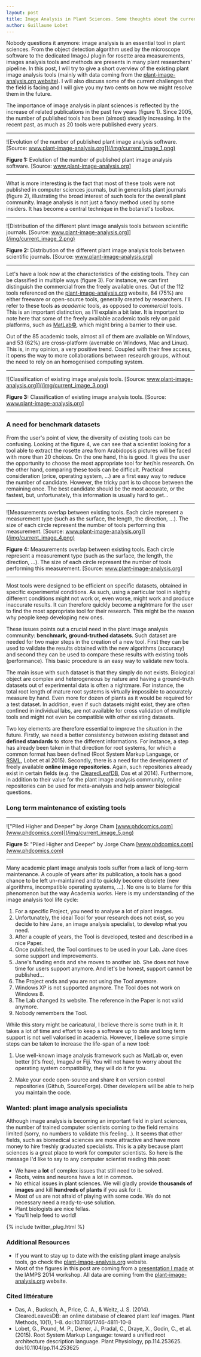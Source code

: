 ```yaml
---
layout: post
title: Image Analysis in Plant Sciences. Some thoughts about the current challenges and perspectives.
author: Guillaume Lobet
---
```


Nobody questions it anymore: image analysis is an essential tool in plant sciences. From the object detection algorithm used by the microscope software to the dedicated ImageJ plugin for rosette area measurements, images analysis tools and methods are presents in many plant researchers' pipeline. In this post, I will try to give a short overview of the existing plant image analysis tools (mainly with data coming from the [plant-image-analysis.org website](http://www.plant-image-analysis.org)). I will also discuss some of the current challenges that the field is facing and I will give you my two cents on how we might resolve them in the future.
	
The importance of image analysis in plant sciences is reflected by the increase of related publications in the past few years (figure 1). Since 2005, the number of published tools has been (almost) steadily increasing. In the recent past, as much as 20 tools were published every years.

---

![Evolution of the number of published plant image analysis software. [Source: www.plant-image-analysis.org]](/img/current_image_1.png)

**Figure 1:** Evolution of the number of published plant image analysis software. [Source: www.plant-image-analysis.org]

---

What is more interesting is the fact that most of these tools were not published in computer sciences journals, but in generalists plant journals (figure 2), illustrating the broad interest of such tools for the overall plant community. Image analysis is not just a fancy method used by some insiders. It has become a central technique in the botanist's toolbox.

---

![Distribution of the different plant image analysis tools between scientific journals. [Source: www.plant-image-analysis.org]](/img/current_image_2.png)

**Figure 2:** Distribution of the different plant image analysis tools between scientific journals. [Source: www.plant-image-analysis.org]

---

Let's have a look now at the characteristics of the existing tools. They can be classified in multiple ways (figure 3). For instance, we can first distinguish the commercial from the freely available ones. Out of the 112 tools referenced on the [plant-image-analysis.org](http://www.plant-image-analysis.org) website, 84 (75%) are either freeware or open-source tools, generally created by researchers. I'll refer to these tools as *academic* tools, as opposed to *commercial* tools. This is an important distinction, as I'll explain a bit later. It is important to note here that some of the freely available academic tools rely on paid platforms, such as [MatLab©](http://www.matlab.com), which might bring a barrier to their use.

Out of the 85 academic tools, almost all of them are available on Windows, and 53 (62%) are cross-platform (averrable on Windows, Mac and Linux). This is, in my opinion, a very positive trend. Coupled with their free access, it opens the way to more collaborations between research groups, without the need to rely on an homogenised computing system.

---

![Classification of existing image analysis tools. [Source: www.plant-image-analysis.org]](/img/current_image_3.png)

**Figure 3:** Classification of existing image analysis tools. [Source: www.plant-image-analysis.org]

---


### A need for benchmark datasets

From the user's point of view, the diversity of existing tools can be confusing. Looking at the figure 4, we can see that a scientist looking for a tool able to extract the rosette area from Arabidopsis pictures will be faced with more than 20 choices. On the one hand, this is good. It gives the user the opportunity to choose the most appropriate tool for her/his research. On the other hand, comparing these tools can be difficult. Practical consideration (price, operating system, ...) are a first easy way to reduce the number of candidate. However, the tricky part is to choose between the remaining once. The best candidate should be the most accurate, or the fastest, but, unfortunately, this information is usually hard to get... 

---

![Measurements overlap between existing tools. Each circle represent a measurement type (such as the surface, the length, the direction, ...). The size of each circle represent the number of tools performing this measurement. [Source: www.plant-image-analysis.org]](/img/current_image_4.png)

**Figure 4:** Measurements overlap between existing tools. Each circle represent a measurement type (such as the surface, the length, the direction, ...). The size of each circle represent the number of tools performing this measurement. [Source: www.plant-image-analysis.org]

----

Most tools were designed to be efficient on specific datasets, obtained in specific experimental conditions. As such, using a particular tool in slightly different conditions might not work or, even worse, might work and produce inaccurate results. It can therefore quickly become a nightmare for the user to find the most appropriate tool for their research. This might be the reason why people keep developing new ones.

These issues points out a crucial need in the plant image analysis community: **benchmark, ground-truthed datasets**. Such dataset are needed for two major steps in the creation of a new tool. First they can be used to validate the results obtained with the new algorithms (accuracy) and second they can be used to compare these results with existing tools (performance). This basic procedure is an easy way to validate new tools. 

The main issue with such dataset is that they simply do not exists. Biological object are complex and heterogeneous by nature and having a ground-truth datasets out of experimental data is often a nightmare. For instance, the total root length of mature root systems is virtually impossible to accurately measure by hand. Even more for dozen of plants as it would be required for a test dataset. In addition, even if such datasets might exist, they are often confined in individual labs, are not available for cross validation of multiple tools and might not even be compatible with other existing datasets.

Two key elements are therefore essential to improve the situation in the future. Firstly, we need a better consistency between existing dataset and **defined standards** to store the different informations. For instance, a step has already been taken in that direction for root systems, for which a common format has been defined (Root System Markup Language, or [RSML](http://rootsystemml.github.io/), Lobet et al 2015). Secondly, there is a need for the development of freely available **online image repositories**. Again, such repositories already exist in certain fields (e.g. the [ClearedLeafDB](http://clearedleavesdb.org/), Das et al 2014). Furthermore, in addition to their value for the plant image analysis community, online repositories can be used for meta-analysis and help answer biological questions.

### Long term maintenance of existing tools

---

!["Piled Higher and Deeper" by Jorge Cham [www.phdcomics.com](www.phdcomics.com)](/img/current_image_5.png)

**Figure 5:** "Piled Higher and Deeper" by Jorge Cham [www.phdcomics.com](www.phdcomics.com)

----

Many academic plant image analysis tools suffer from a lack of long-term maintenance. A couple of years after its publication, a tools has a good chance to be left un-maintained and to quickly become obsolete (new algorithms, incompatible operating systems, ...). No one is to blame for this phenomenon but the way Academia works. Here is my understanding of the image analysis tool life cycle:

1. For a specific Project, you need to analyse a lot of plant images.
2. Unfortunately, the ideal Tool for your research does not exist, so you decide to hire Jane, an image analysis specialist, to develop what you need. 
3. After a couple of years, the Tool is developed, tested and described in a nice Paper.
4. Once published, the Tool continues to be used in your Lab. Jane does some support and improvements.
5. Jane's funding ends and she moves to another lab. She does not have time for users support anymore. And let's be honest, support cannot be published...
6. The Project ends and you are not using the Tool anymore.
7. Windows XP is not supported anymore. The Tool does not work on Windows 8.
8. The Lab changed its website. The reference in the Paper is not valid anymore.
9. Nobody remembers the Tool. 

While this story might be caricatural, I believe there is some truth in it. It takes a lot of time and effort to keep a software up to date and long term support is not well valorised in academia. However, I believe some simple steps can be taken to increase the life-span of a new tool: 
  
1. Use well-known image analysis framework such as MatLab or, even better (it's free), ImageJ or Fiji. You will not have to worry about the operating system compatibility, they will do it for you.

2. Make your code open-source and share it on version control repositories (Github, SourceForge). Other developers will be able to help you maintain the code.


### Wanted: plant image analysis specialists

Although image analysis is becoming an important field in plant sciences, the number of trained computer scientists coming to the field remains limited (sorry, no numbers to validate this feeling...). It seems that other fields, such as biomedical sciences are more attractive and have more money to hire freshly graduated specialists. This is a pity because plant sciences is a great place to work for computer scientists. So here is the message I'd like to say to any computer scientist reading this post:

- We have a **lot** of complex issues that still need to be solved.
- Roots, veins and neurons have a lot in common.
- No ethical issues in plant sciences. We will gladly provide **thousands of images** and kill **hundreds of plants** if you ask for it.
- Most of us are not afraid of playing with some code. We do not necessary need a ready-to-use solution.
- Plant biologists are nice fellas.
- You'll help feed to world!


{% include twitter_plug.html %}

###  Additional Resources

- If you want to stay up to date with the existing plant image analysis tools, go check the [plant-image-analysis.org](http://www.plant-image-analysis.org) website.
- Most of the figures in this post are coming from a [presentation I made](http://figshare.com/articles/Plant_image_analysis_tools_current_trends_and_future_challenges/1169928) at the IAMPS 2014 workshop. All data are coming from the [plant-image-analysis.org](http://www.plant-image-analysis.org) website.

### Cited littérature

- Das, A., Bucksch, A., Price, C. A., & Weitz, J. S. (2014). ClearedLeavesDB: an online database of cleared plant leaf images. Plant Methods, 10(1), 1–8. doi:10.1186/1746-4811-10-8
- Lobet, G., Pound, M. P., Diener, J., Pradal, C., Draye, X., Godin, C., et al. (2015). Root System Markup Language: toward a unified root architecture description language. Plant Physiology, pp.114.253625. doi:10.1104/pp.114.253625
